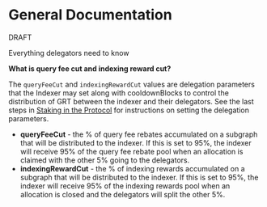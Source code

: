 # General Documentation

DRAFT



Everything delegators need to know





**What is query fee cut and indexing reward cut?**

The `queryFeeCut` and `indexingRewardCut` values are delegation parameters that the Indexer may set along with cooldownBlocks to control the distribution of GRT between the indexer and their delegators. See the last steps in [Staking in the Protocol](https://thegraph.com/docs/network#indexing_network_stake-in-protocol) for instructions on setting the delegation parameters.

* **queryFeeCut** - the % of query fee rebates accumulated on a subgraph that will be distributed to the indexer. If this is set to 95%, the indexer will receive 95% of the query fee rebate pool when an allocation is claimed with the other 5% going to the delegators.
* **indexingRewardCut** - the % of indexing rewards accumulated on a subgraph that will be distributed to the indexer. If this is set to 95%, the indexer will receive 95% of the indexing rewards pool when an allocation is closed and the delegators will split the other 5%.

